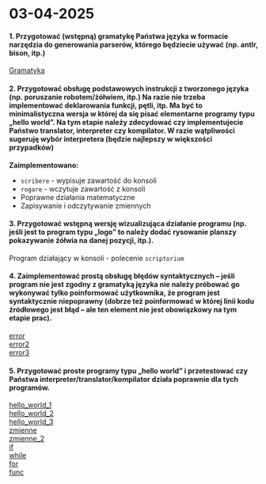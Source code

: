 # 03-04-2025

#### 1. Przygotować (wstępną) gramatykę Państwa języka w formacie narzędzia do generowania parserów, którego będziecie używać (np. antlr, bison, itp.)

[Gramatyka](/Scriptorium/Scriptorium.g4)

#### 2. Przygotować obsługę podstawowych instrukcji z tworzonego języka (np. poruszanie robotem/żółwiem, itp.) Na razie nie trzeba implementować deklarowania funkcji, pętli, itp. Ma być to minimalistyczna wersja w której da się pisać elementarne programy typu „hello world”. Na tym etapie należy zdecydować czy implementujecie Państwo translator, interpreter czy kompilator. W razie wątpliwości sugeruję wybór interpretera (będzie najlepszy w większości przypadków)

**Zaimplementowano:**

* `scribere` - wypisuje zawartość do konsoli
* `rogare` - wczytuje zawartość z konsoli
* Poprawne działania matematyczne 
* Zapisywanie i odczytywanie zmiennych

#### 3. Przygotować wstępną wersję wizualizująca działanie programu (np. jeśli jest to program typu „logo” to należy dodać rysowanie planszy pokazywanie żółwia na danej pozycji, itp.).

Program działający w konsoli - polecenie `scriptorium`

#### 4. Zaimplementować prostą obsługę błędów syntaktycznych – jeśli program nie jest zgodny z gramatyką języka nie należy próbować go wykonywać tylko poinformować użytkownika, że program jest syntaktycznie niepoprawny (dobrze też poinformować w której linii kodu źródłowego jest błąd – ale ten element nie jest obowiązkowy na tym etapie prac).

[error](/03-04-2025/error.cr7)  
[error2](/03-04-2025/error2.cr7)  
[error3](/03-04-2025/error3.cr7)  

#### 5. Przygotować proste programy typu „hello world” i przetestować czy Państwa interpreter/translator/kompilator działa poprawnie dla tych programów.

[hello_world_1](/03-04-2025/program.cr7)  
[hello_world_2](/03-04-2025/program2.cr7)  
[hello_world_3](/03-04-2025/program3.cr7)  
[zmienne](/03-04-2025/var.cr7)  
[zmienne_2](/03-04-2025/var2.cr7)  
[if](/03-04-2025/if.cr7)  
[while](/03-04-2025/while.cr7)  
[for](/03-04-2025/for.cr7)  
[func](/03-04-2025/func.cr7)   